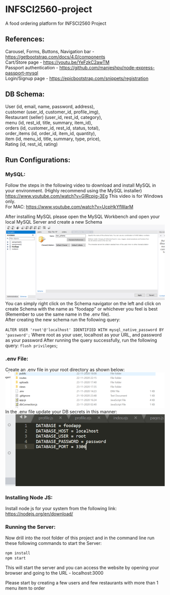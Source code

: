 # INFSCI2560-project
A food ordering platform for INFSCI2560 Project


## References:

Carousel, Forms, Buttons, Navigation bar - https://getbootstrap.com/docs/4.0/components <br/>
Cart/Store page - https://youtu.be/YeFzkC2awTM <br/>
Passport authentication - https://github.com/manjeshpv/node-express-passport-mysql <br/>
Login/Signup page - https://epicbootstrap.com/snippets/registration <br/>

## DB Schema:

User (id, email, name, password, address), <br/>
customer (user_id, customer_id, profile_img), <br/>
Restaurant (seller) (user_id, rest_id, category), <br/>
menu (id, rest_id, title, summary, item_id), <br/>
orders (id, customer_id, rest_id, status, total), <br/>
order_items (id, order_id, item_id, quantity), <br/>
item (id, menu_id, title, summary, type, price), <br/>
Rating (id, rest_id, rating)

## Run Configurations:

### MySQL:
Follow the steps in the following video to download and install MySQL in your environment. (Highly recommend using the MySQL installer)
https://www.youtube.com/watch?v=GIRcpjg-3Eg
This video is for Windows only. <br/> For MAC:
https://www.youtube.com/watch?v=UcpHkYfWarM

After installing MySQL please open the MySQL Workbench and open your local MySQL Server and create a new Schema <br/>
![Creating new Schema](https://github.com/shanu17/INFSCI2560-project/blob/master/public/uploads/createSchema.PNG)
You can simply right click on the Schema navigator on the left and click on create Schema with the name as "foodapp" or whichever you feel is best (Remember to use the same name in the .env file).<br/> After creating the new schema run the following query:

`ALTER USER 'root'@'localhost' IDENTIFIED WITH mysql_native_password BY 'password';`
Where root as your user, localhost as your URL, and password as your password
After running the query successfully, run the following query:
`flush privileges`;

### .env File:
Create an .env file in your root directory as shown below:
![Creating .env file](https://github.com/shanu17/INFSCI2560-project/blob/master/public/uploads/ENV.PNG)
In the .env file update your DB secrets in this manner:
![.env file example](https://github.com/shanu17/INFSCI2560-project/blob/master/public/uploads/ENVData.PNG)

### Installing Node JS:
Install node js for your system from the following link: https://nodejs.org/en/download/

### Running the Server:
Now drill into the root folder of this project and in the command line run these following commands to start the Server:
```
npm install
npm start
```
This will start the server and you can access the website by opening your browser and going to the URL - localhost:3000 <br/>

Please start by creating a few users and few restaurants with more than 1 menu item to order
